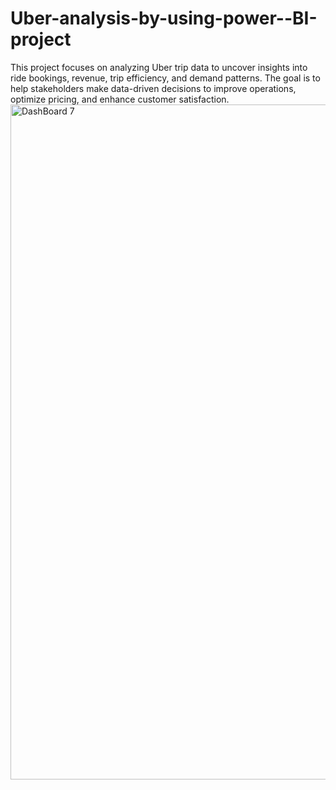 # Uber-analysis-by-using-power--BI-project
This project focuses on analyzing Uber trip data to uncover insights into ride bookings, revenue, trip efficiency, and demand patterns. The goal is to help stakeholders make data-driven decisions to improve operations, optimize pricing, and enhance customer satisfaction.
<img width="1920" height="1080" alt="DashBoard 7" src="https://github.com/user-attachments/assets/3016ba35-b2a8-402b-a2ee-299cdd6a6dec" />
